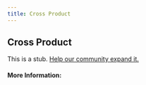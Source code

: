 ```yaml
---
title: Cross Product
---
```


## Cross Product

This is a stub. [Help our community expand it.](https://github.com/freeCodeCamp/guide-articles/tree/master/articles/Math/Vectors/Cross-Product/index.md)

<!-- The article goes here, in GitHub-flavored Markdown. Feel free to add YouTube videos, images, and CodePen/JSBin embeds  -->

#### More Information:
<!-- Please add any articles you think might be helpful to read before writing the article -->


